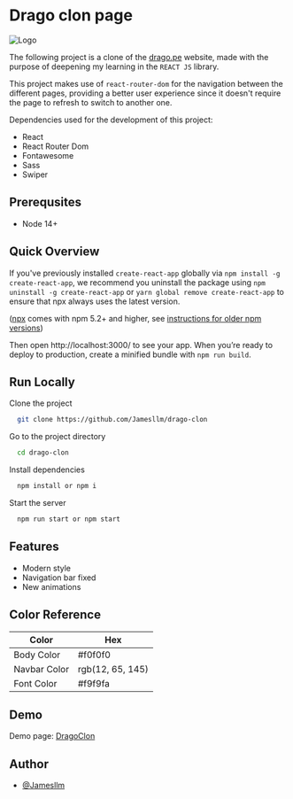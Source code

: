 
# Drago clon page


![Logo](https://drago.pe/_nuxt/img/drago.5993e51.png)



The following project is a clone of the [drago.pe](https://drago.pe/) website, made with 
the purpose of deepening my learning in the `REACT JS` library.



This project makes use of `react-router-dom` for the navigation between 
the different pages, providing a better user experience since it doesn't 
require the page to refresh to switch to another one.


Dependencies used for the development of this project:

- React
- React Router Dom
- Fontawesome
- Sass
- Swiper 




## Prerequsites

- Node 14+
## Quick Overview

If you've previously installed `create-react-app` globally via 
`npm install -g create-react-app`, we recommend you uninstall the 
package using `npm uninstall -g create-react-app` or `yarn global remove create-react-app` 
to ensure that npx always uses the latest version.

([npx](https://medium.com/@maybekatz/introducing-npx-an-npm-package-runner-55f7d4bd282b)
 comes with npm 5.2+ and higher, see [instructions for older npm versions](https://gist.github.com/gaearon/4064d3c23a77c74a3614c498a8bb1c5f))

Then open http://localhost:3000/ to see your app.
When you’re ready to deploy to production, create a minified bundle with `npm run build`.



## Run Locally

Clone the project

```bash
  git clone https://github.com/Jamesllm/drago-clon
```

Go to the project directory

```bash
  cd drago-clon
```

Install dependencies

```bash
  npm install or npm i
```

Start the server

```bash
  npm run start or npm start
```


## Features

- Modern style
- Navigation bar fixed
- New animations 


## Color Reference

| Color             | Hex                                                                |
| ----------------- | ------------------------------------------------------------------ |
| Body Color | #f0f0f0 |
| Navbar Color |  rgb(12, 65, 145) |
| Font Color | #f9f9fa|


## Demo

Demo page: [DragoClon](https://drago-clon.vercel.app/)


## Author

- [@Jamesllm](https://github.com/Jamesllm)


